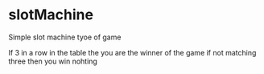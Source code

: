 # slotMachine

Simple slot machine tyoe of game

If 3 in a row in the table the you are the winner of the game if not matching three then you win nohting
